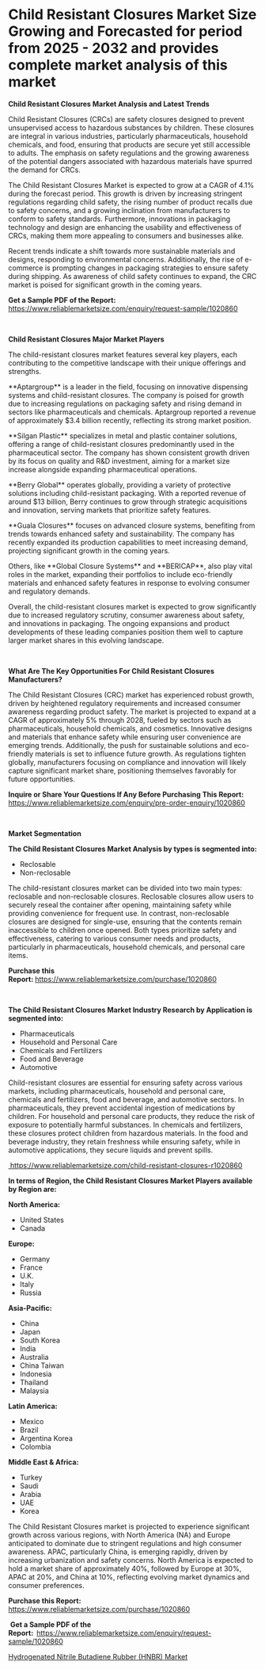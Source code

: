 <p><h1>Child Resistant Closures Market Size Growing and Forecasted for period from 2025 - 2032 and provides complete market analysis of this market</h1></p><p><strong>Child Resistant Closures Market Analysis and Latest Trends</strong></p>
<p><p>Child Resistant Closures (CRCs) are safety closures designed to prevent unsupervised access to hazardous substances by children. These closures are integral in various industries, particularly pharmaceuticals, household chemicals, and food, ensuring that products are secure yet still accessible to adults. The emphasis on safety regulations and the growing awareness of the potential dangers associated with hazardous materials have spurred the demand for CRCs.</p><p>The Child Resistant Closures Market is expected to grow at a CAGR of 4.1% during the forecast period. This growth is driven by increasing stringent regulations regarding child safety, the rising number of product recalls due to safety concerns, and a growing inclination from manufacturers to conform to safety standards. Furthermore, innovations in packaging technology and design are enhancing the usability and effectiveness of CRCs, making them more appealing to consumers and businesses alike. </p><p>Recent trends indicate a shift towards more sustainable materials and designs, responding to environmental concerns. Additionally, the rise of e-commerce is prompting changes in packaging strategies to ensure safety during shipping. As awareness of child safety continues to expand, the CRC market is poised for significant growth in the coming years.</p></p>
<p><strong>Get a Sample PDF of the Report:&nbsp;</strong> <a href="https://www.reliablemarketsize.com/enquiry/request-sample/1020860?utm_campaign=2804&utm_medium=2&utm_source=Github&utm_content=ia&utm_term=21032025&utm_id=child-resistant-closures">https://www.reliablemarketsize.com/enquiry/request-sample/1020860</a></p>
<p>&nbsp;</p>
<p><strong>Child Resistant Closures Major Market Players</strong></p>
<p><p>The child-resistant closures market features several key players, each contributing to the competitive landscape with their unique offerings and strengths.</p><p>**Aptargroup** is a leader in the field, focusing on innovative dispensing systems and child-resistant closures. The company is poised for growth due to increasing regulations on packaging safety and rising demand in sectors like pharmaceuticals and chemicals. Aptargroup reported a revenue of approximately $3.4 billion recently, reflecting its strong market position.</p><p>**Silgan Plastic** specializes in metal and plastic container solutions, offering a range of child-resistant closures predominantly used in the pharmaceutical sector. The company has shown consistent growth driven by its focus on quality and R&D investment, aiming for a market size increase alongside expanding pharmaceutical operations.</p><p>**Berry Global** operates globally, providing a variety of protective solutions including child-resistant packaging. With a reported revenue of around $13 billion, Berry continues to grow through strategic acquisitions and innovation, serving markets that prioritize safety features.</p><p>**Guala Closures** focuses on advanced closure systems, benefiting from trends towards enhanced safety and sustainability. The company has recently expanded its production capabilities to meet increasing demand, projecting significant growth in the coming years.</p><p>Others, like **Global Closure Systems** and **BERICAP**, also play vital roles in the market, expanding their portfolios to include eco-friendly materials and enhanced safety features in response to evolving consumer and regulatory demands.</p><p>Overall, the child-resistant closures market is expected to grow significantly due to increased regulatory scrutiny, consumer awareness about safety, and innovations in packaging. The ongoing expansions and product developments of these leading companies position them well to capture larger market shares in this evolving landscape.</p></p>
<p>&nbsp;</p>
<p><strong>What Are The Key Opportunities For Child Resistant Closures Manufacturers?</strong></p>
<p><p>The Child Resistant Closures (CRC) market has experienced robust growth, driven by heightened regulatory requirements and increased consumer awareness regarding product safety. The market is projected to expand at a CAGR of approximately 5% through 2028, fueled by sectors such as pharmaceuticals, household chemicals, and cosmetics. Innovative designs and materials that enhance safety while ensuring user convenience are emerging trends. Additionally, the push for sustainable solutions and eco-friendly materials is set to influence future growth. As regulations tighten globally, manufacturers focusing on compliance and innovation will likely capture significant market share, positioning themselves favorably for future opportunities.</p></p>
<p><strong>Inquire or Share Your Questions If Any Before Purchasing This Report:</strong> <a href="https://www.reliablemarketsize.com/enquiry/pre-order-enquiry/1020860?utm_campaign=2804&utm_medium=2&utm_source=Github&utm_content=ia&utm_term=21032025&utm_id=child-resistant-closures">https://www.reliablemarketsize.com/enquiry/pre-order-enquiry/1020860</a></p>
<p>&nbsp;</p>
<p><strong>Market Segmentation</strong></p>
<p><strong>The Child Resistant Closures Market Analysis by types is segmented into:</strong></p>
<p><ul><li>Reclosable</li><li>Non-reclosable</li></ul></p>
<p><p>The child-resistant closures market can be divided into two main types: reclosable and non-reclosable closures. Reclosable closures allow users to securely reseal the container after opening, maintaining safety while providing convenience for frequent use. In contrast, non-reclosable closures are designed for single-use, ensuring that the contents remain inaccessible to children once opened. Both types prioritize safety and effectiveness, catering to various consumer needs and products, particularly in pharmaceuticals, household chemicals, and personal care items.</p></p>
<p><strong>Purchase this Report:&nbsp;</strong><a href="https://www.reliablemarketsize.com/purchase/1020860?utm_campaign=2804&utm_medium=2&utm_source=Github&utm_content=ia&utm_term=21032025&utm_id=child-resistant-closures">https://www.reliablemarketsize.com/purchase/1020860</a></p>
<p>&nbsp;</p>
<p><strong>The Child Resistant Closures Market Industry Research by Application is segmented into:</strong></p>
<p><ul><li>Pharmaceuticals</li><li>Household and Personal Care</li><li>Chemicals and Fertilizers</li><li>Food and Beverage</li><li>Automotive</li></ul></p>
<p><p>Child-resistant closures are essential for ensuring safety across various markets, including pharmaceuticals, household and personal care, chemicals and fertilizers, food and beverage, and automotive sectors. In pharmaceuticals, they prevent accidental ingestion of medications by children. For household and personal care products, they reduce the risk of exposure to potentially harmful substances. In chemicals and fertilizers, these closures protect children from hazardous materials. In the food and beverage industry, they retain freshness while ensuring safety, while in automotive applications, they secure liquids and prevent spills.</p></p>
<p><a href="https://www.reliablemarketsize.com/child-resistant-closures-r1020860?utm_campaign=2804&utm_medium=2&utm_source=Github&utm_content=ia&utm_term=21032025&utm_id=child-resistant-closures">&nbsp;https://www.reliablemarketsize.com/child-resistant-closures-r1020860</a></p>
<p><strong>In terms of Region, the Child Resistant Closures Market Players available by Region are:</strong></p>
<p>
    <p> <strong> North America: </strong>
        <ul>
            <li>United States</li>
            <li>Canada</li>
        </ul>
        </p> 
    <p> <strong> Europe: </strong>
        <ul>
            <li>Germany</li>
            <li>France</li>
            <li>U.K.</li>
            <li>Italy</li>
            <li>Russia</li>
        </ul>
        </p> 
    <p> <strong> Asia-Pacific: </strong>
        <ul>
            <li>China</li>
            <li>Japan</li>
            <li>South Korea</li>
            <li>India</li>
            <li>Australia</li>
            <li>China Taiwan</li>
            <li>Indonesia</li>
            <li>Thailand</li>
            <li>Malaysia</li>
        </ul>
        </p> 
    <p> <strong> Latin America: </strong>
        <ul>
            <li>Mexico</li>
            <li>Brazil</li>
            <li>Argentina Korea</li>
            <li>Colombia</li>
        </ul>
        </p> 
    <p> <strong> Middle East & Africa: </strong>
        <ul>
            <li>Turkey</li>
            <li>Saudi</li>
            <li>Arabia</li>
            <li>UAE</li>
            <li>Korea</li>
        </ul>
    </p>
    </p>
<p><p>The Child Resistant Closures market is projected to experience significant growth across various regions, with North America (NA) and Europe anticipated to dominate due to stringent regulations and high consumer awareness. APAC, particularly China, is emerging rapidly, driven by increasing urbanization and safety concerns. North America is expected to hold a market share of approximately 40%, followed by Europe at 30%, APAC at 20%, and China at 10%, reflecting evolving market dynamics and consumer preferences.</p></p>
<p><strong>Purchase this Report: </strong><a href="https://www.reliablemarketsize.com/purchase/1020860?utm_campaign=2804&utm_medium=2&utm_source=Github&utm_content=ia&utm_term=21032025&utm_id=child-resistant-closures">https://www.reliablemarketsize.com/purchase/1020860</a></p>
<p>&nbsp;<strong>Get a Sample PDF of the Report:&nbsp;&nbsp;</strong><a href="https://www.reliablemarketsize.com/enquiry/request-sample/1020860?utm_campaign=2804&utm_medium=2&utm_source=Github&utm_content=ia&utm_term=21032025&utm_id=child-resistant-closures">https://www.reliablemarketsize.com/enquiry/request-sample/1020860</a></p>
<p><strong></strong></p>
<p><p><a href="https://github.com/iroldilom/Market-Research-Report-List-1/blob/main/hydrogenated-nitrile-butadiene-rubber-hnbr-market.md?utm_campaign=2804&utm_medium=2&utm_source=Github&utm_content=ia&utm_term=21032025&utm_id=child-resistant-closures">Hydrogenated Nitrile Butadiene Rubber (HNBR) Market</a></p></p>